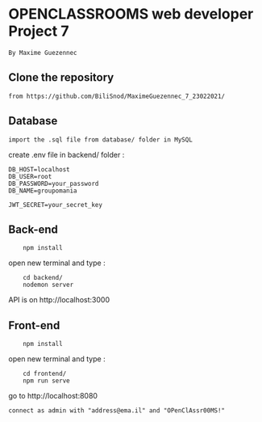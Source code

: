 # OPENCLASSROOMS web developer Project 7
```
By Maxime Guezennec
```

## Clone the repository
```
from https://github.com/BiliSnod/MaximeGuezennec_7_23022021/
```

## Database
```
import the .sql file from database/ folder in MySQL
```
create .env file in backend/ folder :

```
DB_HOST=localhost
DB_USER=root
DB_PASSWORD=your_password
DB_NAME=groupomania

JWT_SECRET=your_secret_key
```

## Back-end
```
    npm install
```
open new terminal and type :
```
    cd backend/
    nodemon server 
```
API is on http://localhost:3000

## Front-end
```
    npm install
```
open new terminal and type :
```
    cd frontend/
    npm run serve
```
go to http://localhost:8080
```
connect as admin with "address@ema.il" and "OPenClAssr00MS!"
```
